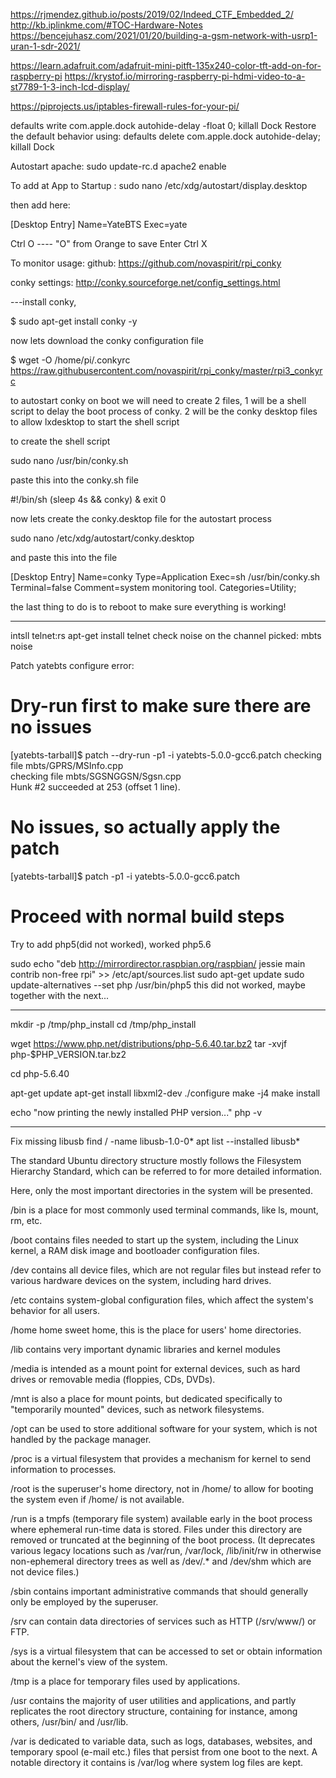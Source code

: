 https://rjmendez.github.io/posts/2019/02/Indeed_CTF_Embedded_2/
http://kb.iplinkme.com/#TOC-Hardware-Notes
https://bencejuhasz.com/2021/01/20/building-a-gsm-network-with-usrp1-uran-1-sdr-2021/

https://learn.adafruit.com/adafruit-mini-pitft-135x240-color-tft-add-on-for-raspberry-pi
https://krystof.io/mirroring-raspberry-pi-hdmi-video-to-a-st7789-1-3-inch-lcd-display/


https://piprojects.us/iptables-firewall-rules-for-your-pi/


defaults write com.apple.dock autohide-delay -float 0; killall Dock
Restore the default behavior using: defaults delete com.apple.dock autohide-delay; killall Dock

Autostart apache: sudo update-rc.d apache2 enable

To add at App to Startup :
sudo nano /etc/xdg/autostart/display.desktop

then add here:

[Desktop Entry]
Name=YateBTS
Exec=yate

Ctrl O ---- "O" from Orange to save
Enter
Ctrl X

To monitor usage:
github: https://github.com/novaspirit/rpi_conky

conky settings: http://conky.sourceforge.net/config_settings.html 

---install conky,

$ sudo apt-get install conky -y

now lets download the conky configuration file

$ wget -O /home/pi/.conkyrc https://raw.githubusercontent.com/novaspirit/rpi_conky/master/rpi3_conkyrc

to autostart conky on boot we will need to create 2 files, 
1 will be a shell script to delay the boot process of conky. 
2 will be the conky desktop files to allow lxdesktop to start the shell script

to create the shell script

sudo nano /usr/bin/conky.sh

paste this into the conky.sh file

#!/bin/sh
(sleep 4s && conky) &
exit 0

now lets create the conky.desktop file for the autostart process

sudo nano /etc/xdg/autostart/conky.desktop

and paste this into the file

[Desktop Entry]
Name=conky
Type=Application
Exec=sh /usr/bin/conky.sh
Terminal=false
Comment=system monitoring tool.
Categories=Utility;

the last thing to do is to reboot to make sure everything is working!


-----------------
intsll telnet:rs apt-get install telnet
check noise on the channel picked: mbts noise

Patch yatebts configure error:
# Dry-run first to make sure there are no issues
[yatebts-tarball]$ patch --dry-run -p1 -i yatebts-5.0.0-gcc6.patch
checking file mbts/GPRS/MSInfo.cpp                                      
checking file mbts/SGSNGGSN/Sgsn.cpp                                    
Hunk #2 succeeded at 253 (offset 1 line).                               

# No issues, so actually apply the patch
[yatebts-tarball]$ patch -p1 -i yatebts-5.0.0-gcc6.patch

# Proceed with normal build steps


Try to add php5(did not worked), worked php5.6

sudo echo "deb http://mirrordirector.raspbian.org/raspbian/ jessie main contrib non-free rpi" >> /etc/apt/sources.list
sudo apt-get update
sudo update-alternatives --set php /usr/bin/php5
 this did not worked, maybe together with the next...

--------------------

mkdir -p /tmp/php_install
cd /tmp/php_install

wget https://www.php.net/distributions/php-5.6.40.tar.bz2
tar -xvjf php-$PHP_VERSION.tar.bz2

cd php-5.6.40

apt-get update
apt-get install libxml2-dev
./configure
make -j4
make install

echo "now printing the newly installed PHP version..."
php -v

-------------

Fix missing libusb 
find /  -name  libusb-1.0-0*
apt list --installed libusb*


The standard Ubuntu directory structure mostly follows the Filesystem Hierarchy Standard, which can be referred to for more detailed information.

Here, only the most important directories in the system will be presented.

/bin is a place for most commonly used terminal commands, like ls, mount, rm, etc.

/boot contains files needed to start up the system, including the Linux kernel, a RAM disk image and bootloader configuration files.

/dev contains all device files, which are not regular files but instead refer to various hardware devices on the system, including hard drives.

/etc contains system-global configuration files, which affect the system's behavior for all users.

/home home sweet home, this is the place for users' home directories.

/lib contains very important dynamic libraries and kernel modules

/media is intended as a mount point for external devices, such as hard drives or removable media (floppies, CDs, DVDs).

/mnt is also a place for mount points, but dedicated specifically to "temporarily mounted" devices, such as network filesystems.

/opt can be used to store additional software for your system, which is not handled by the package manager.

/proc is a virtual filesystem that provides a mechanism for kernel to send information to processes.

/root is the superuser's home directory, not in /home/ to allow for booting the system even if /home/ is not available.

/run is a tmpfs (temporary file system) available early in the boot process where ephemeral run-time data is stored. Files under this directory are removed or truncated at the beginning of the boot process.
(It deprecates various legacy locations such as /var/run, /var/lock, /lib/init/rw in otherwise non-ephemeral directory trees as well as /dev/.* and /dev/shm  which are not device files.)

/sbin contains important administrative commands that should generally only be employed by the superuser.

/srv can contain data directories of services such as HTTP (/srv/www/) or FTP.

/sys is a virtual filesystem that can be accessed to set or obtain information about the kernel's view of the system.

/tmp is a place for temporary files used by applications.

/usr contains the majority of user utilities and applications, and partly replicates the root directory structure, containing for instance, among others, /usr/bin/ and /usr/lib.

/var is dedicated to variable data, such as logs, databases, websites, and temporary spool (e-mail etc.) files that persist from one boot to the next. A notable directory it contains is /var/log where system log files are kept.

